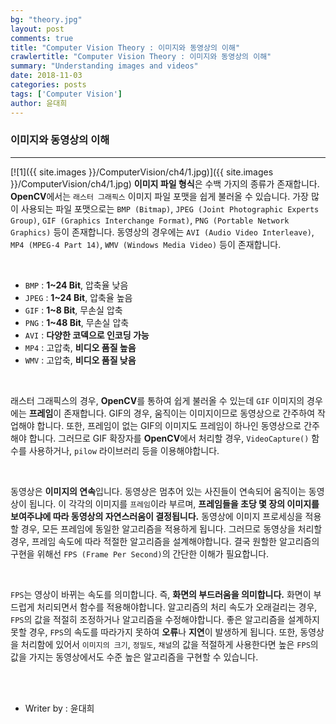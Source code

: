 ```yaml
---
bg: "theory.jpg"
layout: post
comments: true
title: "Computer Vision Theory : 이미지와 동영상의 이해"
crawlertitle: "Computer Vision Theory : 이미지와 동영상의 이해"
summary: "Understanding images and videos"
date: 2018-11-03
categories: posts
tags: ['Computer Vision']
author: 윤대희
---
```


### 이미지와 동영상의 이해 ###
----------
[![1]({{ site.images }}/ComputerVision/ch4/1.jpg)]({{ site.images }}/ComputerVision/ch4/1.jpg)
**이미지 파일 형식**은 수백 가지의 종류가 존재합니다. **OpenCV**에서는 `래스터 그래픽스` 이미지 파일 포맷을 쉽게 불러올 수 있습니다.
가장 많이 사용되는 파일 포맷으로는 `BMP (Bitmap)`, `JPEG (Joint Photographic Experts Group)`, `GIF (Graphics Interchange Format)`, `PNG (Portable Network Graphics)` 등이 존재합니다. 동영상의 경우에는 `AVI (Audio Video Interleave)`, `MP4 (MPEG-4 Part 14)`, `WMV (Windows Media Video)` 등이 존재합니다.

<br>

* `BMP` : **1~24 Bit**, 압축율 낮음
* `JPEG` : **1~24 Bit**, 압축율 높음
* `GIF` : **1~8 Bit**, 무손실 압축
* `PNG` : **1~48 Bit**, 무손실 압축
* `AVI` : **다양한 코덱으로 인코딩 가능**
* `MP4` : 고압축, **비디오 품질 높음**
* `WMV` : 고압축, **비디오 품질 낮음**
 
<br>

래스터 그래픽스의 경우, **OpenCV**를 통하여 쉽게 불러올 수 있는데 `GIF` 이미지의 경우에는 **프레임**이 존재합니다. GIF의 경우, 움직이는 이미지이므로 동영상으로 간주하여 작업해야 합니다. 또한, 프레임이 없는 GIF의 이미지도 프레임이 하나인 동영상으로 간주해야 합니다. 그러므로 GIF 확장자를 **OpenCV**에서 처리할 경우, `VideoCapture()` 함수를 사용하거나, `pilow` 라이브러리 등을 이용해야합니다.

<br>

동영상은 **이미지의 연속**입니다. 동영상은 멈추어 있는 사진들이 연속되어 움직이는 동영상이 됩니다. 이 각각의 이미지를 `프레임`이라 부르며, **프레임들을 초당 몇 장의 이미지를 보여주냐에 따라 동영상의 자연스러움이 결정됩니다.** 동영상에 이미지 프로세싱을 적용할 경우, 모든 프레임에 동일한 알고리즘을 적용하게 됩니다. 그러므로 동영상을 처리할 경우, 프레임 속도에 따라 적절한 알고리즘을 설계해야합니다. 결국 원할한 알고리즘의 구현을 위해선 `FPS (Frame Per Second)`의 간단한 이해가 필요합니다. 

<br>

`FPS`는 영상이 바뀌는 속도를 의미합니다. 즉, **화면의 부드러움을 의미합니다.** 화면이 부드럽게 처리되면서 함수를 적용해야합니다. 알고리즘의 처리 속도가 오래걸리는 경우, `FPS`의 값을 적절히 조정하거나 알고리즘을 수정해야합니다. 좋은 알고리즘을 설계하지 못할 경우, `FPS`의 속도를 따라가지 못하여 **오류**나 **지연**이 발생하게 됩니다. 또한, 동영상을 처리함에 있어서 `이미지의 크기`, `정밀도`, `채널`의 값을 적절하게 사용한다면 높은 `FPS`의 값을 가지는 동영상에서도 수준 높은 알고리즘을 구현할 수 있습니다. 

<br>
<br>

* Writer by : 윤대희

<br>

